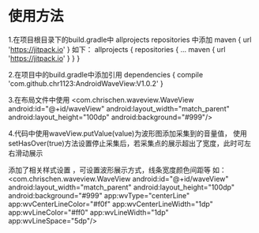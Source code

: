 
# 使用方法
1.在项目根目录下的build.gradle中 allprojects repositories 中添加  	maven { url 'https://jitpack.io' } 如下：
	allprojects {
		repositories {
			...
			maven { url 'https://jitpack.io' }
		}
	}
  
2.在项目中的build.gradle中添加引用
dependencies {
		 compile 'com.github.chr1123:AndroidWaveView:V1.0.2'
	}


3.在布局文件中使用
   <com.chrischen.waveview.WaveView
        android:id="@+id/waveView"
        android:layout_width="match_parent"
        android:layout_height="100dp"
        android:background="#999"/>
        
4.代码中使用waveView.putValue(value)为波形图添加采集到的音量值，
  使用setHasOver(true)方法设置停止采集后，若采集点的展示超出了宽度，此时可左右滑动展示



添加了相关样式设置 ，可设置波形展示方式，线条宽度颜色间距等   如：
  <com.chrischen.waveview.WaveView
        android:id="@+id/waveView"
        android:layout_width="match_parent"
        android:layout_height="100dp"
        android:background="#999"
        app:wvType="centerLine"
        app:wvCenterLineColor="#f0f"
        app:wvCenterLineWidth="1dp"
        app:wvLineColor="#ff0"
        app:wvLineWidth="1dp"
        app:wvLineSpace="5dp"/>
